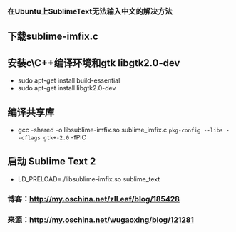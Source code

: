 ### 在Ubuntu上SublimeText无法输入中文的解决方法
## 下载sublime-imfix.c
## 安装c\C++编译环境和gtk libgtk2.0-dev
* sudo apt-get install build-essential
* sudo apt-get install libgtk2.0-dev
## 编译共享库
* gcc -shared -o libsublime-imfix.so sublime_imfix.c  `pkg-config --libs --cflags gtk+-2.0` -fPIC
## 启动 Sublime Text 2
* LD_PRELOAD=./libsublime-imfix.so sublime_text

### 博客：http://my.oschina.net/zlLeaf/blog/185428
### 来源：http://my.oschina.net/wugaoxing/blog/121281
